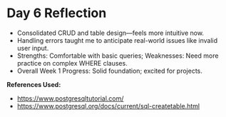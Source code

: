 # Day 6 Reflection

- Consolidated CRUD and table design—feels more intuitive now.
- Handling errors taught me to anticipate real-world issues like invalid user input.
- Strengths: Comfortable with basic queries; Weaknesses: Need more practice on complex WHERE clauses.
- Overall Week 1 Progress: Solid foundation; excited for projects.

**References Used:**  
- https://www.postgresqltutorial.com/  
- https://www.postgresql.org/docs/current/sql-createtable.html